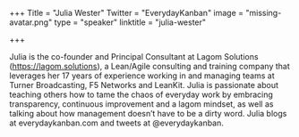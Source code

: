 +++
Title = "Julia Wester"
Twitter = "EverydayKanban"
image = "missing-avatar.png"
type = "speaker"
linktitle = "julia-wester"

+++

Julia is the co-founder and Principal Consultant at Lagom Solutions (https://lagom.solutions), a Lean/Agile consulting and training company that leverages her 17 years of experience working in and managing teams at Turner Broadcasting, F5 Networks and LeanKit. Julia is passionate about teaching others how to tame the chaos of everyday work by embracing transparency, continuous improvement and a lagom mindset, as well as talking about how management doesn’t have to be a dirty word. Julia blogs at everydaykanban.com and tweets at @everydaykanban.
